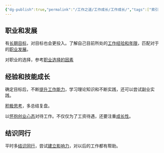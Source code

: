 ```yaml
---
{"dg-publish":true,"permalink":"/工作之道/工作成长/工作成长/","tags":["索引"]}
---
```




## 职业和发展

有[长期目标](长期目标.md)，对目标也会更投入。了解自己目前所处的[工作经验和年限](工作经验和年限.md)，匹配对于的[职业发展](职业发展.md)。

对职业的选择，参考[职业选择的因素](职业选择的因素.md)

## 经验和技能成长

确定目标后，不断[提升工作能力](工作能力提升.md)，学习理论知识和不断实践，还可以尝试副业实践。

[积极思考](积极思考.md)，多总结复盘。

以[怀抱创业心态](怀抱创业心态.md)对待工作。不仅仅为了工资待遇，还要注重[成长性](成长性.md)。

## 结识同行

平时多[结识同行](结识同行.md)，尝试[建立影响力](建立影响力.md)，对以后的工作都有帮助。